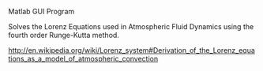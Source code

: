 Matlab GUI Program


Solves the Lorenz Equations used in Atmospheric Fluid Dynamics using the fourth order Runge-Kutta method.

http://en.wikipedia.org/wiki/Lorenz_system#Derivation_of_the_Lorenz_equations_as_a_model_of_atmospheric_convection
